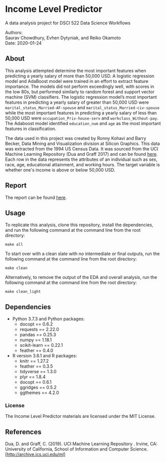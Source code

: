 # Income Level Predictor
A data analysis project for DSCI 522 Data Science Workflows

Authors: <br>Saurav Chowdhury, Evhen Dytyniak, and Reiko Okamoto </br>
Date: 2020-01-24

## About

This analysis attempted determine the most important features when predicting a yearly salary of more than 50,000 USD. A logistic regression model and AdaBoost model were trained in an effort to extract feature importance. The models did not perform exceedingly well, with scores in the low 80s, but performed similarly to random forest and support vector machine (SVM) classifiers. The logistic regression model’s most important features in predicting a yearly salary of greater than 50,000 USD were `marital_status_Married-AF-spouse` and `marital_status_Married-civ-spouse` while the most important features in predicting a yearly salary of less than 50,000 USD were `occupation_Priv-house-serv` and `workclass_Without-pay`. The Adaboost model identified `education_num` and `age` as the most important features in classification.

The data used in this project was created by Ronny Kohavi and Barry Becker, Data Mining and Visualization division at Silicon Graphics. This data was extracted from the 1994 US Census Data. It was sourced from the UCI Machine Learning Repository (Dua and Graff 2017) and can be found [here](https://archive.ics.uci.edu/ml/datasets/adult). Each row in the data represents the attributes of an individual such as sex, race, age, educational attainment, and working hours. The target variable is whether one's income is above or below 50,000 USD.  
## Report
The report can be found [here](https://github.com/UBC-MDS/DSCI_522_group-307/blob/master/doc/income_level_report.md).

## Usage
To replicate this analysis, clone this repository, install the dependencies, and run the following command at the command line from the root directory:

```
make all
```
To start over with a clean slate with no intermediate or final outputs, run the following command at the command line from the root directory:

```
make clean
```

Alternatively, to remove the output of the EDA and overall analysis, run the following command at the command line from the root directory:

```
make clean_light
```

## Dependencies
- Python 3.7.3 and Python packages:
    - docopt == 0.6.2
    - requests == 2.22.0
    - pandas == 0.25.3
    - numpy ==  1.18.1
    - scikit-learn == 0.22.1
    - feather == 0.4.0
- R version 3.6.1 and R packages:
    - knitr == 1.27.2
    - feather == 0.3.5
    - tidyverse == 1.3.0
    - plyr == 1.8.4
    - docopt == 0.6.1
    - ggridges == 0.5.2
    - ggthemes == 4.2.0


### License

The Income Level Predictor materials are licensed under the MIT License.

## References

Dua, D. and Graff, C. (2019). UCI Machine Learning Repository . Irvine, CA: University of California, School of Information and Computer Science. [http://archive.ics.uci.edu/ml]
